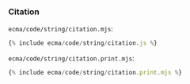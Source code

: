 ### Citation

`ecma/code/string/citation.mjs`:
```js
{% include ecma/code/string/citation.js %}
```

`ecma/code/string/citation.print.mjs`:
```js
{% include ecma/code/string/citation.print.mjs %}
```

